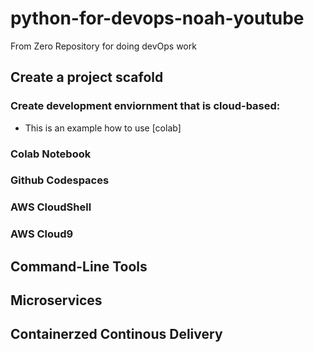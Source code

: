 # python-for-devops-noah-youtube
From Zero Repository for doing devOps work

## Create a project scafold 

### Create development enviornment that is cloud-based:

* This is an example how to use [colab]

### Colab Notebook
### Github Codespaces
### AWS CloudShell
### AWS Cloud9

## Command-Line Tools

## Microservices

## Containerzed Continous Delivery

## 
